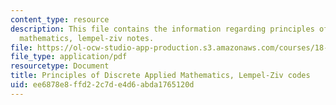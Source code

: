 ```yaml
---
content_type: resource
description: This file contains the information regarding principles of discrete applied
  mathematics, lempel-ziv notes.
file: https://ol-ocw-studio-app-production.s3.amazonaws.com/courses/18-310-principles-of-discrete-applied-mathematics-fall-2013/ee6878e8ffd22c7de4d6abda1765120d_MIT18_310F13_Ch20.pdf
file_type: application/pdf
resourcetype: Document
title: Principles of Discrete Applied Mathematics, Lempel-Ziv codes
uid: ee6878e8-ffd2-2c7d-e4d6-abda1765120d
---
```

